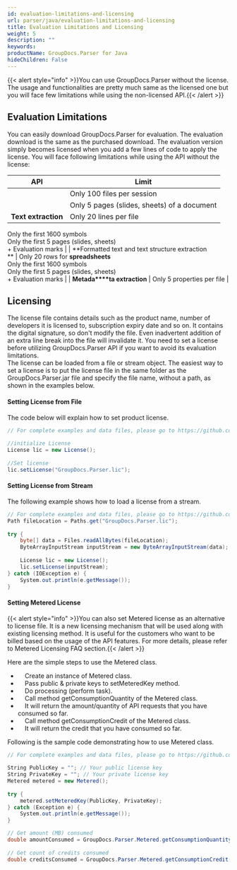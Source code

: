 ```yaml
---
id: evaluation-limitations-and-licensing
url: parser/java/evaluation-limitations-and-licensing
title: Evaluation Limitations and Licensing
weight: 5
description: ""
keywords: 
productName: GroupDocs.Parser for Java
hideChildren: False
---
```

  
  

{{< alert style="info" >}}You can use GroupDocs.Parser without the license. The usage and functionalities are pretty much same as the licensed one but you will face few limitations while using the non-licensed API.{{< /alert >}}

## Evaluation Limitations

  
You can easily download GroupDocs.Parser for evaluation. The evaluation download is the same as the purchased download. The evaluation version simply becomes licensed when you add a few lines of code to apply the license. You will face following limitations while using the API without the license:    
  

| API | Limit |
| --- | --- |
|   | Only 100 files per session |
|   | Only 5 pages (slides, sheets) of a document |
| **Text extraction** | Only 20 lines per file  
Only the first 1600 symbols  
Only the first 5 pages (slides, sheets)  
\+ Evaluation marks |
| **Formatted text and text structure extraction  
** | Only 20 rows for **spreadsheets**  
Only the first 1600 symbols  
Only the first 5 pages (slides, sheets)  
\+ Evaluation marks |
| **Metada****ta extraction** | Only 5 properties per file |

## Licensing

The license file contains details such as the product name, number of developers it is licensed to, subscription expiry date and so on. It contains the digital signature, so don't modify the file. Even inadvertent addition of an extra line break into the file will invalidate it. You need to set a license before utilizing GroupDocs.Parser API if you want to avoid its evaluation limitations.  
The license can be loaded from a file or stream object. The easiest way to set a license is to put the license file in the same folder as the GroupDocs.Parser.jar file and specify the file name, without a path, as shown in the examples below.

#### Setting License from File

The code below will explain how to set product license.  
  

```csharp
// For complete examples and data files, please go to https://github.com/groupdocs-search/GroupDocs.Parser-for-Java
 
//initialize License
License lic = new License();
 
//Set license
lic.setLicense("GroupDocs.Parser.lic");
```

#### Setting License from Stream

The following example shows how to load a license from a stream.  
  

```csharp
// For complete examples and data files, please go to https://github.com/groupdocs-search/GroupDocs.Parser-for-Java
Path fileLocation = Paths.get("GroupDocs.Parser.lic");
 
try {
    byte[] data = Files.readAllBytes(fileLocation);
    ByteArrayInputStream inputStream = new ByteArrayInputStream(data);
 
    License lic = new License();
    lic.setLicense(inputStream);
} catch (IOException e) {
    System.out.println(e.getMessage());
}
```

#### Setting Metered License

{{< alert style="info" >}}You can also set Metered license as an alternative to license file. It is a new licensing mechanism that will be used along with existing licensing method. It is useful for the customers who want to be billed based on the usage of the API features. For more details, please refer to Metered Licensing FAQ section.{{< /alert >}}

  
Here are the simple steps to use the Metered class.

*       Create an instance of Metered class.
*       Pass public & private keys to setMeteredKey method.
*       Do processing (perform task).
*       Call method getConsumptionQuantity of the Metered class.
*       It will return the amount/quantity of API requests that you have consumed so far.
*       Call method getConsumptionCredit of the Metered class.
*       It will return the credit that you have consumed so far.

  
Following is the sample code demonstrating how to use Metered class.

```csharp
// For complete examples and data files, please go to https://github.com/groupdocs-search/GroupDocs.Search-for-Java
 
String PublicKey = ""; // Your public license key
String PrivateKey = ""; // Your private license key
Metered metered = new Metered();
 
try {
    metered.setMeteredKey(PublicKey, PrivateKey);
} catch (Exception e) {
    System.out.println(e.getMessage());
}

// Get amount (MB) consumed
double amountConsumed = GroupDocs.Parser.Metered.getConsumptionQuantity();
 
// Get count of credits consumed
double creditsConsumed = GroupDocs.Parser.Metered.getConsumptionCredit();


```
